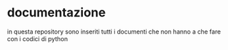 # documentazione
in questa repository sono inseriti tutti i documenti che non hanno a che fare con i codici di python
